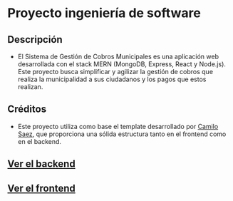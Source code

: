 # Proyecto ingeniería de software

## Descripción

- El Sistema de Gestión de Cobros Municipales es una aplicación web desarrollada con el stack MERN (MongoDB, Express, React y Node.js). Este proyecto busca simplificar y agilizar la gestión de cobros que realiza la municipalidad a sus ciudadanos y los pagos que estos realizan.

## Créditos
- Este proyecto utiliza como base el template desarrollado por [Camilo Saez](https://github.com/ubiobio/Template-ISW-Proyecto), que proporciona una sólida estructura tanto en el frontend como en el backend.


## [Ver el backend](./backend/Backend.md)
## [Ver el frontend](./frontend/Frontend.md)
